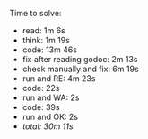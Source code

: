 Time to solve:

- read: 1m 6s
- think: 1m 19s
- code: 13m 46s
- fix after reading godoc: 2m 13s
- check manually and fix: 6m 19s
- run and RE: 4m 23s
- code: 22s
- run and WA: 2s
- code: 39s
- run and OK: 2s
- _total: 30m 11s_
